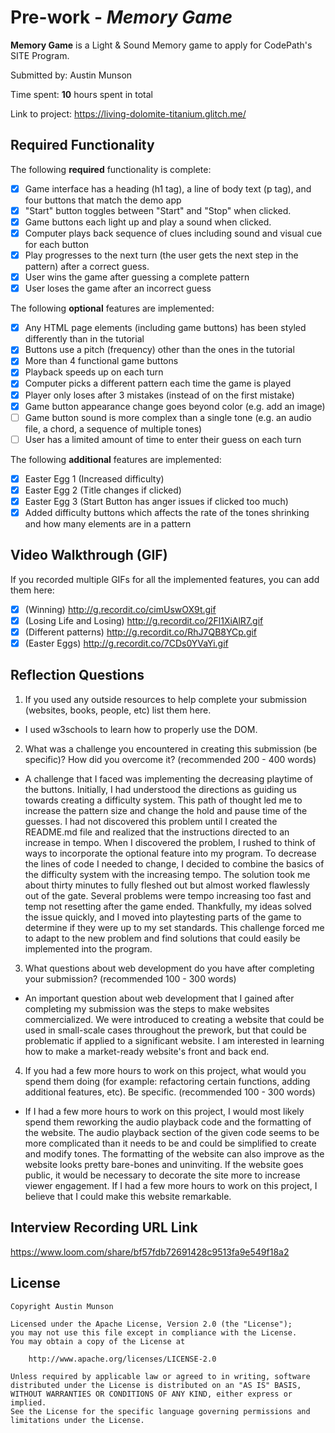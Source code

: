 # Pre-work - *Memory Game*

**Memory Game** is a Light & Sound Memory game to apply for CodePath's SITE Program. 

Submitted by: Austin Munson

Time spent: **10** hours spent in total

Link to project: https://living-dolomite-titanium.glitch.me/

## Required Functionality

The following **required** functionality is complete:

* [x] Game interface has a heading (h1 tag), a line of body text (p tag), and four buttons that match the demo app
* [x] "Start" button toggles between "Start" and "Stop" when clicked. 
* [x] Game buttons each light up and play a sound when clicked. 
* [x] Computer plays back sequence of clues including sound and visual cue for each button
* [x] Play progresses to the next turn (the user gets the next step in the pattern) after a correct guess. 
* [x] User wins the game after guessing a complete pattern
* [x] User loses the game after an incorrect guess

The following **optional** features are implemented:

* [x] Any HTML page elements (including game buttons) has been styled differently than in the tutorial
* [x] Buttons use a pitch (frequency) other than the ones in the tutorial
* [x] More than 4 functional game buttons
* [x] Playback speeds up on each turn
* [x] Computer picks a different pattern each time the game is played
* [x] Player only loses after 3 mistakes (instead of on the first mistake)
* [x] Game button appearance change goes beyond color (e.g. add an image)
* [ ] Game button sound is more complex than a single tone (e.g. an audio file, a chord, a sequence of multiple tones)
* [ ] User has a limited amount of time to enter their guess on each turn

The following **additional** features are implemented:

- [x] Easter Egg 1 (Increased difficulty)
- [x] Easter Egg 2 (Title changes if clicked)
- [x] Easter Egg 3 (Start Button has anger issues if clicked too much)
- [x] Added difficulty buttons which affects the rate of the tones shrinking and how many elements are in a pattern

## Video Walkthrough (GIF)

If you recorded multiple GIFs for all the implemented features, you can add them here:
- [x] (Winning) http://g.recordit.co/cimUswOX9t.gif
- [x] (Losing Life and Losing) http://g.recordit.co/2Fl1XiAlR7.gif
- [x] (Different patterns) http://g.recordit.co/RhJ7QB8YCp.gif
- [x] (Easter Eggs) http://g.recordit.co/7CDs0YVaYi.gif

## Reflection Questions
1. If you used any outside resources to help complete your submission (websites, books, people, etc) list them here. 
- I used w3schools to learn how to properly use the DOM.

2. What was a challenge you encountered in creating this submission (be specific)? How did you overcome it? (recommended 200 - 400 words) 
- A challenge that I faced was implementing the decreasing playtime of the buttons. Initially, I had understood the directions as guiding us towards creating a difficulty system. This path of thought led me to increase the pattern size and change the hold and pause time of the guesses. I had not discovered this problem until I created the README.md file and realized that the instructions directed to an increase in tempo. When I discovered the problem, I rushed to think of ways to incorporate the optional feature into my program. To decrease the lines of code I needed to change, I decided to combine the basics of the difficulty system with the increasing tempo. The solution took me about thirty minutes to fully fleshed out but almost worked flawlessly out of the gate. Several problems were tempo increasing too fast and temp not resetting after the game ended. Thankfully, my ideas solved the issue quickly, and I moved into playtesting parts of the game to determine if they were up to my set standards. This challenge forced me to adapt to the new problem and find solutions that could easily be implemented into the program. 

3. What questions about web development do you have after completing your submission? (recommended 100 - 300 words) 
- An important question about web development that I gained after completing my submission was the steps to make websites commercialized. We were introduced to creating a website that could be used in small-scale cases throughout the prework, but that could be problematic if applied to a significant website. I am interested in learning how to make a market-ready website's front and back end.

4. If you had a few more hours to work on this project, what would you spend them doing (for example: refactoring certain functions, adding additional features, etc). Be specific. (recommended 100 - 300 words) 
- If I had a few more hours to work on this project, I would most likely spend them reworking the audio playback code and the formatting of the website. The audio playback section of the given code seems to be more complicated than it needs to be and could be simplified to create and modify tones. The formatting of the website can also improve as the website looks pretty bare-bones and uninviting. If the website goes public, it would be necessary to decorate the site more to increase viewer engagement. If I had a few more hours to work on this project, I believe that I could make this website remarkable.



## Interview Recording URL Link

https://www.loom.com/share/bf57fdb72691428c9513fa9e549f18a2


## License

    Copyright Austin Munson

    Licensed under the Apache License, Version 2.0 (the "License");
    you may not use this file except in compliance with the License.
    You may obtain a copy of the License at

        http://www.apache.org/licenses/LICENSE-2.0

    Unless required by applicable law or agreed to in writing, software
    distributed under the License is distributed on an "AS IS" BASIS,
    WITHOUT WARRANTIES OR CONDITIONS OF ANY KIND, either express or implied.
    See the License for the specific language governing permissions and
    limitations under the License.
